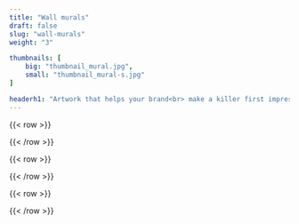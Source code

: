 ```yaml
---
title: "Wall murals"
draft: false
slug: "wall-murals"
weight: "3"

thumbnails: [
    big: "thumbnail_mural.jpg", 
    small: "thumbnail_mural-s.jpg"
]

headerh1: "Artwork that helps your brand<br> make a killer first impression."
---
```


{{< row >}}
    <div class="col-12 col-lg mx-auto mb-5">
        <img src="/img/blank_01.jpg" alt="">
    </div>
    <div class="col-12 col-lg mx-auto mb-5">
        <img src="/img/blank_01.jpg" alt="">
    </div>
    <div class="col-12 col-lg mx-auto mb-5">
        <img src="/img/blank_01.jpg" alt="">
    </div>
{{< /row >}}

{{< row >}}
    <div class="col-12 col-lg mx-auto mb-5">
        <img src="/img/blank_01.jpg" alt="">
    </div>
    <div class="col-12 col-lg mx-auto mb-5">
        <img src="/img/blank_01.jpg" alt="">
    </div>
    <div class="col-12 col-lg mx-auto mb-5">
        <img src="/img/blank_01.jpg" alt="">
    </div>
{{< /row >}}

{{< row >}}
    <div class="col-12 col-lg mx-auto mb-5">
        <img src="/img/blank_01.jpg" alt="">
    </div>
    <div class="col-12 col-lg mx-auto mb-5">
        <img src="/img/blank_01.jpg" alt="">
    </div>
    <div class="col-12 col-lg mx-auto mb-5">
        <img src="/img/blank_01.jpg" alt="">
    </div>
{{< /row >}}